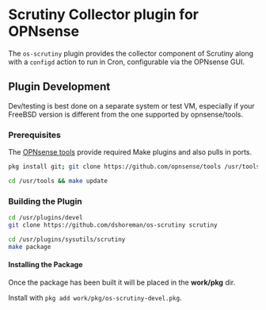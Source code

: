 # Scrutiny Collector plugin for OPNsense

The `os-scrutiny` plugin provides the collector component of Scrutiny along
with a `configd` action to run in Cron, configurable via the OPNsense GUI.

## Plugin Development

Dev/testing is best done on a separate system or test VM, especially if your
FreeBSD version is different from the one supported by opnsense/tools.

### Prerequisites

The [OPNsense tools][1] provide required Make plugins and also pulls in ports.

```sh
pkg install git; git clone https://github.com/opnsense/tools /usr/tools

cd /usr/tools && make update
```

### Building the Plugin

```sh
cd /usr/plugins/devel
git clone https://github.com/dshoreman/os-scrutiny scrutiny

cd /usr/plugins/sysutils/scrutiny
make package
```

#### Installing the Package

Once the package has been built it will be placed in the **work/pkg** dir.

Install with `pkg add work/pkg/os-scrutiny-devel.pkg`.

[1]: https://github.com/opnsense/tools
